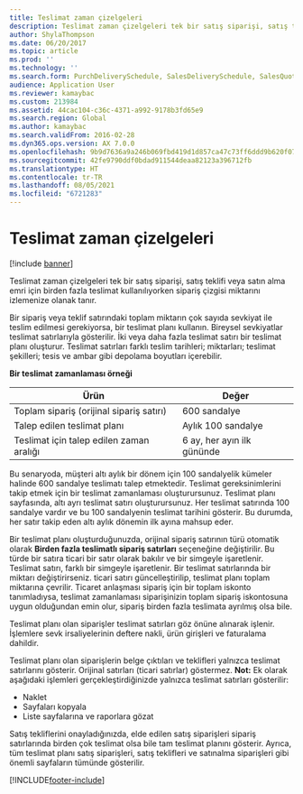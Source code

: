 ```yaml
---
title: Teslimat zaman çizelgeleri
description: Teslimat zaman çizelgeleri tek bir satış siparişi, satış teklifi veya satın alma emri için birden fazla teslimat kullanılıyorken sipariş çizgisi miktarını izlemenize olanak tanır.
author: ShylaThompson
ms.date: 06/20/2017
ms.topic: article
ms.prod: ''
ms.technology: ''
ms.search.form: PurchDeliverySchedule, SalesDeliverySchedule, SalesQuotationDeliverySchedule, SalesQuotationDeliverySchedule
audience: Application User
ms.reviewer: kamaybac
ms.custom: 213984
ms.assetid: 44cac104-c36c-4371-a992-9178b3fd65e9
ms.search.region: Global
ms.author: kamaybac
ms.search.validFrom: 2016-02-28
ms.dyn365.ops.version: AX 7.0.0
ms.openlocfilehash: 9b9d7636a9a246b069fbd419d1d857ca47c73ff6ddd9b620f077b0ab15c23c67
ms.sourcegitcommit: 42fe9790ddf0bdad911544deaa82123a396712fb
ms.translationtype: HT
ms.contentlocale: tr-TR
ms.lasthandoff: 08/05/2021
ms.locfileid: "6721283"
---
```

# <a name="delivery-schedules"></a>Teslimat zaman çizelgeleri

[!include [banner](../includes/banner.md)]

Teslimat zaman çizelgeleri tek bir satış siparişi, satış teklifi veya satın alma emri için birden fazla teslimat kullanılıyorken sipariş çizgisi miktarını izlemenize olanak tanır.

Bir sipariş veya teklif satırındaki toplam miktarın çok sayıda sevkiyat ile teslim edilmesi gerekiyorsa, bir teslimat planı kullanın. Bireysel sevkiyatlar teslimat satırlarıyla gösterilir. İki veya daha fazla teslimat satırı bir teslimat planı oluşturur. Teslimat satırları farklı teslim tarihleri; miktarları; teslimat şekilleri; tesis ve ambar gibi depolama boyutları içerebilir.  

**Bir teslimat zamanlaması örneği**

| Ürün                              | Değer                                    |
|-----------------------------------|------------------------------------------|
| Toplam sipariş (orijinal sipariş satırı) | 600 sandalye                               |
| Talep edilen teslimat planı       | Aylık 100 sandalye                     |
| Teslimat için talep edilen zaman aralığı | 6 ay, her ayın ilk gününde |

Bu senaryoda, müşteri altı aylık bir dönem için 100 sandalyelik kümeler halinde 600 sandalye teslimatı talep etmektedir. Teslimat gereksinimlerini takip etmek için bir teslimat zamanlaması oluşturursunuz. Teslimat planı sayfasında, altı ayrı teslimat satırı oluşturursunuz. Her teslimat satırında 100 sandalye vardır ve bu 100 sandalyenin teslimat tarihini gösterir. Bu durumda, her satır takip eden altı aylık dönemin ilk ayına mahsup eder.  

Bir teslimat planı oluşturduğunuzda, orijinal sipariş satırının türü otomatik olarak **Birden fazla teslimatlı sipariş satırları** seçeneğine değiştirilir. Bu türde bir satıra ticari bir satır olarak bakılır ve bir simgeyle işaretlenir. Teslimat satırı, farklı bir simgeyle işaretlenir. Bir teslimat satırlarında bir miktarı değiştirirseniz. ticari satırı güncelleştirilip, teslimat planı toplam miktarına çevrilir. Ticaret anlaşması sipariş için bir toplam iskonto tanımladıysa, teslimat zamanlaması siparişinizin toplam sipariş iskontosuna uygun olduğundan emin olur, sipariş birden fazla teslimata ayrılmış olsa bile.  

Teslimat planı olan siparişler teslimat satırları göz önüne alınarak işlenir. İşlemlere sevk irsaliyelerinin deftere nakli, ürün girişleri ve faturalama dahildir.  

Teslimat planı olan siparişlerin belge çıktıları ve teklifleri yalnızca teslimat satırlarını gösterir. Orijinal satırları (ticari satırlar) göstermez. **Not:** Ek olarak aşağıdaki işlemleri gerçekleştirdiğinizde yalnızca teslimat satırları gösterilir:

-   Naklet
-   Sayfaları kopyala
-   Liste sayfalarına ve raporlara gözat

Satış tekliflerini onayladığınızda, elde edilen satış siparişleri sipariş satırlarında birden çok teslimat olsa bile tam teslimat planını gösterir. Ayrıca, tüm teslimat planı satış siparişleri, satış teklifleri ve satınalma siparişleri gibi önemli sayfaların tümünde gösterilir.





[!INCLUDE[footer-include](../../includes/footer-banner.md)]